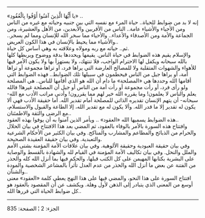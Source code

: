 ------------------------------------------------------------------------

«يا أَيُّهَا الَّذِينَ آمَنُوا أَوْفُوا بِالْعُقُودِ» ..  
إنه لا بد من ضوابط للحياة.. حياة المرء مع نفسه التي بين جنبيه وحياته مع
غيره من الناس ومن الأحياء والأشياء عامة.. الناس من الأقربين والأبعدين،
من الأهل والعشيرة، ومن الجماعة والأمة ومن الأصدقاء والأعداء.. والأحياء
مما سخر الله للإنسان ومما لم يسخر.. والأشياء مما يحيط بالإنسان في هذا
الكون العريض..  
ثم.. حياته مع ربه ومولاه وعلاقته به وهي أساس كل حياة.  
والإسلام يقيم هذه الضوابط في حياة الناس. يقيمها ويحددها بدقة ووضوح
ويربطها كلها بالله سبحانه ويكفل لها الاحترام الواجب، فلا تنتهك، ولا
يستهزأ بها ولا يكون الأمر فيها للأهواء والشهوات المتقلبة ولا للمصالح
العارضة التي يراها فرد، أو تراها مجموعة أو تراها أمة، أو يراها جيل من
الناس فيحطمون في سبيلها تلك الضوابط.. فهذه الضوابط التي أقامها الله
وحددها هي «المصلحة» ما دام أن الله هو الذي أقامها للناس.. هي المصلحة ولو
رأى فرد، أو رأت مجموعة أو رأت أمة من الناس أو جيل أن المصلحة غيرها!
فالله يعلم والناس لا يعلمون! وما يقرره الله خير لهم مما يقررون! وأدنى
مراتب الأدب مع الله- سبحانه- أن يتهم الإنسان تقديره الذاتي للمصلحة أمام
تقدير الله. أما حقيقة الأدب فهي ألا يكون له تقدير إلا ما قدر الله. وألا
يكون له مع تقدير الله، إلا الطاعة والقبول والاستسلام، مع الرضى والثقة
والاطمئنان..  
هذه الضوابط يسميها الله «العقود» .. ويأمر الذين آمنوا به أن يوفوا بهذه
العقود..  
وافتتاح هذه السورة بالأمر بالوفاء بالعقود، ثم المضي بعد هذا الافتتاح في
بيان الحلال والحرام من الذبائح والمطاعم والمشارب والمناكح. وفي بيان
الكثير من الأحكام الشرعية والتعبدية. وفي بيان حقيقة العقيدة الصحيحة.  
وفي بيان حقيقة العبودية وحقيقة الألوهية. وفي بيان علاقات الأمة المؤمنة
بشتى الأمم والملل والنحل. وفي بيان تكاليف الأمة المؤمنة في القيام لله
والشهادة بالقسط والوصاية على البشرية بكتابها المهيمن على كل الكتب قبلها،
والحكم فيها بما أنزل الله كله والحذر من الفتنة عن بعض ما أنزل الله
والحذر من عدم العدل تأثراً بالمشاعر الشخصية والمودة والشنآن..  
افتتاح السورة على هذا النحو، والمضي فيها على هذا النهج يعطي كلمة
«العقود» معنى أوسع من المعنى الذي يتبادر إلى الذهن لأول وهلة. ويكشف عن
أن المقصود بالعقود هو كل ضوابط الحياة التي قررها الله..

------------------------------------------------------------------------

الجزء: 2 ¦ الصفحة: 835
